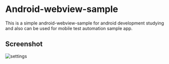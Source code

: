 Android-webview-sample
===========

This is a simple android-webview-sample for android development studying and also can be used for mobile test automation sample app.


## Screenshot

![settings](https://raw.github.com/luisxiaomai/android-webview-sample/master/doc/img/helloworld.png)
